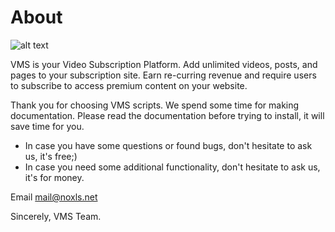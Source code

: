 # About

![alt text](/images/main_750.png "VMS is your Video Subscription Platform")


VMS is your Video Subscription Platform. Add unlimited videos, posts, and pages to your subscription site. Earn re-curring revenue and require users to subscribe to access premium content on your website.

Thank you for choosing VMS scripts. We spend some time for making documentation. Please read the documentation before trying to install, it will save time for you.
- In case you have some questions or found bugs, don't hesitate to ask us, it's free;)
- In case you need some additional functionality, don't hesitate to ask us, it's for money.
 
Email mail@noxls.net
 
Sincerely,
VMS Team.
